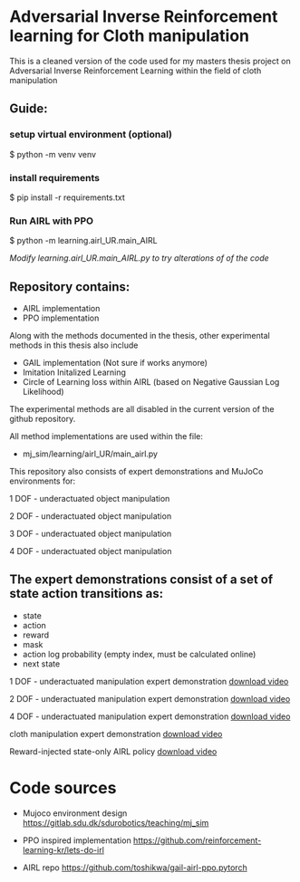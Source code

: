 # Adversarial Inverse Reinforcement learning for Cloth manipulation

This is a cleaned version of the code used for my masters thesis project on Adversarial Inverse Reinforcement Learning within the field of cloth manipulation

## Guide:

### setup virtual environment (optional)
$ python -m venv venv

### install requirements
$ pip install -r requirements.txt


### Run AIRL with PPO 
$ python -m learning.airl_UR.main_AIRL

_Modify learning.airl_UR.main_AIRL.py to try alterations of of the code_



## Repository contains:
- AIRL implementation
- PPO implementation

Along with the methods documented in the thesis, other experimental methods in this thesis also include
- GAIL implementation (Not sure if works anymore)
- Imitation Initalized Learning
- Circle of Learning loss within AIRL (based on Negative Gaussian Log Likelihood)

The experimental methods are all disabled in the current version of the github repository.

All method implementations are used within the file:
- mj_sim/learning/airl_UR/main_airl.py



This repository also consists of expert demonstrations and MuJoCo environments for:

1 DOF - underactuated object manipulation

2 DOF - underactuated object manipulation

3 DOF - underactuated object manipulation

4 DOF - underactuated object manipulation

## The expert demonstrations consist of a set of state action transitions as:
- state
- action
- reward
- mask
- action log probability (empty index, must be calculated online)
- next state

1 DOF - underactuated manipulation expert demonstration
[download video](https://raw.githubusercontent.com/Pengu20/Masters_thesis_code/main/mj_sim/Expert_demonstrations/mp4/F1_expert.mp4)

2 DOF - underactuated manipulation expert demonstration
[download video](https://raw.githubusercontent.com/Pengu20/Masters_thesis_code/main/mj_sim/Expert_demonstrations/mp4/F2_expert.mp4)

4 DOF - underactuated manipulation expert demonstration
[download video](https://raw.githubusercontent.com/Pengu20/Masters_thesis_code/main/mj_sim/Expert_demonstrations/mp4/F3_expert.mp4)

cloth manipulation expert demonstration
[download video](https://raw.githubusercontent.com/Pengu20/Masters_thesis_code/main/mj_sim/Expert_demonstrations/mp4/cloth_expert.mp4)


Reward-injected state-only AIRL policy
[download video](https://raw.githubusercontent.com/Pengu20/Masters_thesis_code/main/mj_sim/learned_policies/mp4/C1_reward_injected_AIRL_policy.mp4)


# Code sources
- Mujoco environment design
https://gitlab.sdu.dk/sdurobotics/teaching/mj_sim


- PPO inspired implementation 
https://github.com/reinforcement-learning-kr/lets-do-irl


- AIRL repo
https://github.com/toshikwa/gail-airl-ppo.pytorch




